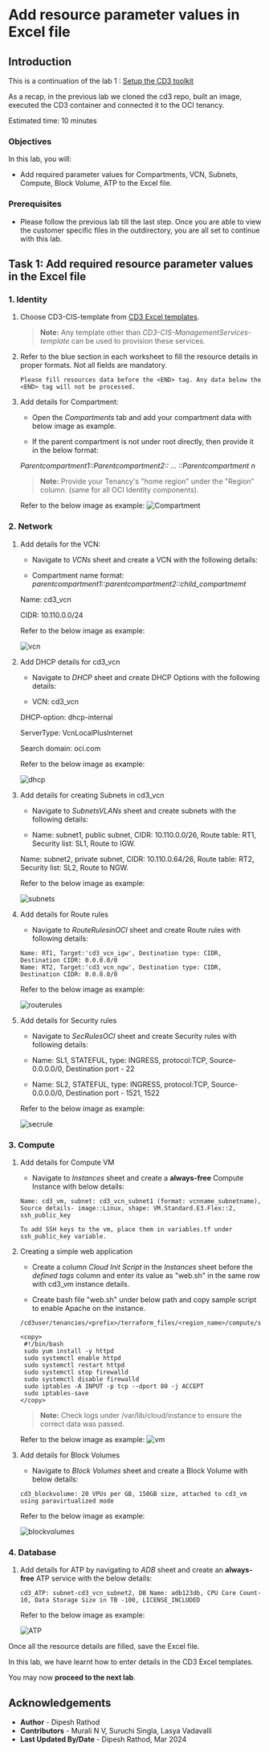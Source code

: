 # Add resource parameter values in Excel file

## Introduction

This is a continuation of the lab 1 : [Setup the CD3 toolkit](/cd3-automation-toolkit/Setup-the-Toolkit/setup-the-toolkit.md)

As a recap, in the previous lab we cloned the cd3 repo, built an image, executed the CD3 container and connected it to the OCI tenancy. 

Estimated time: 10 minutes

### Objectives

In this lab, you will:

- Add required parameter values for Compartments, VCN, Subnets, Compute, Block Volume, ATP to the Excel file.

### Prerequisites

- Please follow the previous lab till the last step. Once you are able to view the customer specific files in the outdirectory, you are all set to continue with this lab.

## Task 1:  Add required resource parameter values in the Excel file

### 1. **Identity**

1. Choose CD3-CIS-template from [CD3 Excel templates](https://oracle-devrel.github.io/cd3-automation-toolkit/latest/excel-templates/). 

    >**Note:** Any template other than *CD3-CIS-ManagementServices-template* can be used to provision these services.

2. Refer to the blue section in each worksheet to fill the resource details in proper formats. Not all fields are mandatory. 

    ```
    Please fill resources data before the <END> tag. Any data below the <END> tag will not be processed.
    ```

3. Add details for Compartment:

    - Open the *Compartments* tab and add your compartment data with below image as example.

    - If the parent compartment is not under root directly, then provide it in the below format:

     *Parentcompartment1::Parentcompartment2:: ... ::Parentcompartment n*

    >**Note:** Provide your Tenancy's "home region" under the "Region" column. (same for all OCI Identity components).
     
    Refer to the below image as example:
    ![Compartment](./images/compartment.png "compartment example") 

### 2. **Network**

1. Add details for the VCN:

    - Navigate to *VCNs* sheet and create a VCN with the following details:

    - Compartment name format: *parentcompartment1::parentcompartment2::child_compartmemt*

     Name: cd3_vcn

     CIDR: 10.110.0.0/24

    Refer to the below image as example:

    ![vcn](./images/vcn.png "details for vcn")

2. Add DHCP details for cd3_vcn

    - Navigate to *DHCP* sheet and create DHCP Options with the following details:

    - VCN: cd3_vcn

     DHCP-option: dhcp-internal

     ServerType: VcnLocalPlusInternet

     Search domain: oci.com

    Refer to the below image as example:

    ![dhcp](./images/dhcp.png "details of dhcp configuration")

3. Add details for creating Subnets in cd3_vcn

    - Navigate to *SubnetsVLANs* sheet and create subnets with the following details:

    - Name: subnet1, public subnet, CIDR: 10.110.0.0/26, Route table: RT1, Security list: SL1, Route to IGW.

    Name: subnet2, private subnet, CIDR: 10.110.0.64/26, Route table: RT2, Security list: SL2, Route to NGW.

    Refer to the below image as example:

    ![subnets](./images/subnets.png "subnet details")

4. Add details for Route rules

    - Navigate to *RouteRulesinOCI* sheet and create Route rules with following details:

    ``` 
    Name: RT1, Target:'cd3_vcn_igw', Destination type: CIDR, Destination CIDR: 0.0.0.0/0
    Name: RT2, Target:'cd3_vcn_ngw', Destination type: CIDR, Destination CIDR: 0.0.0.0/0
    ```

    Refer to the below image as example:

    ![routerules](./images/routerules.png "details of route rules")

5. Add details for Security rules

    - Navigate to *SecRulesOCI* sheet and create Security rules with following details:

    - Name: SL1, STATEFUL, type: INGRESS, protocol:TCP, Source- 0.0.0.0/0, Destination port - 22

    - Name: SL2, STATEFUL, type: INGRESS, protocol:TCP, Source- 0.0.0.0/0, Destination port - 1521, 1522

    Refer to the below image as example:

    ![secrule](./images/secrules.png "details of sec rules")

### 3. **Compute**

1. Add details for Compute VM

    - Navigate to *Instances* sheet and create a **always-free** Compute Instance with below details:

    ```
    Name: cd3_vm, subnet: cd3_vcn_subnet1 (format: vcnname_subnetname), Source details- image::Linux, shape: VM.Standard.E3.Flex::2, ssh_public_key    
    ```

    ```
    To add SSH keys to the vm, place them in variables.tf under ssh_public_key variable.
    ```

2. Creating a simple web application

    - Create a column *Cloud Init Script* in the *Instances* sheet before the *defined tags* column and enter its value as "web.sh" in the same row with cd3_vm instance details.

    - Create bash file "web.sh" under below path and copy sample script to enable Apache on the instance.
    
    ```
    /cd3user/tenancies/<prefix>/terraform_files/<region_name>/compute/scripts
    ```

    ```
    <copy>
     #!/bin/bash
     sudo yum install -y httpd
     sudo systemctl enable httpd
     sudo systemctl restart httpd
     sudo systemctl stop firewalld
     sudo systemctl disable firewalld
     sudo iptables -A INPUT -p tcp --dport 80 -j ACCEPT
     sudo iptables-save
    </copy>
    ```
 
    >**Note:** Check logs under /var/lib/cloud/instance to ensure the correct data was passed.

    Refer to the below image as example:
    ![vm](./images/vm.png "details of compute")

3. Add details for Block Volumes

    - Navigate to *Block Volumes* sheet and create a Block Volume with below details:

    ```
    cd3_blockvolume: 20 VPUs per GB, 150GB size, attached to cd3_vm using paravirtualized mode
    ```

    Refer to the below image as example:

    ![blockvolumes](./images/blockvolume.png "details of block volume")

### 4. **Database**

1. Add details for ATP by navigating to *ADB* sheet and create an **always-free** ATP service with the below details:

    ```
    cd3_ATP: subnet-cd3_vcn_subnet2, DB Name: adb123db, CPU Core Count-10, Data Storage Size in TB -100, LICENSE_INCLUDED
    ```

    Refer to the below image as example:

    ![ATP](./images/atp.png "ATP example")

Once all the resource details are filled, save the Excel file. 

In this lab, we have learnt how to enter details in the CD3 Excel templates.

You may now __proceed to the next lab__.

## Acknowledgements

- __Author__ - Dipesh Rathod
- __Contributors__ - Murali N V, Suruchi Singla, Lasya Vadavalli
- __Last Updated By/Date__ - Dipesh Rathod, Mar 2024
